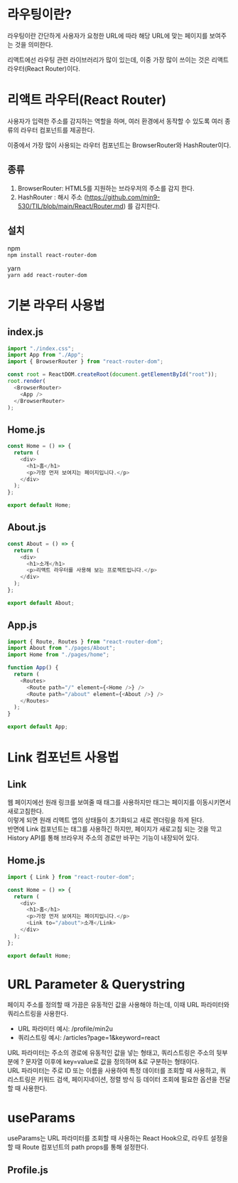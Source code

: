 # 라우팅이란?

라우팅이란 간단하게 사용자가 요청한 URL에 따라 해당 URL에 맞는 페이지를 보여주는 것을 의미한다.  

리액트에선 라우팅 관련 라이브러리가 많이 있는데, 이중 가장 많이 쓰이는 것은 리액트 라우터(React Router)이다.


# 리액트 라우터(React Router)
사용자가 입력한 주소를 감지하는 역할을 하며, 여러 환경에서 동작할 수 있도록 여러 종류의 라우터 컴포넌트를 제공한다.  

이중에서 가장 많이 사용되는 라우터 컴포넌트는 BrowserRouter와 HashRouter이다.

## 종류
1. BrowserRouter: HTML5를 지원하는 브라우저의 주소를 감지 한다.  
2. HashRouter : 해시 주소 (https://github.com/min9-530/TIL/blob/main/React/Router.md) 를 감지한다.

## 설치
npm  
```npm install react-router-dom```

yarn  
```yarn add react-router-dom```  

# 기본 라우터 사용법

## index.js
```js
import "./index.css";
import App from "./App";
import { BrowserRouter } from "react-router-dom";

const root = ReactDOM.createRoot(document.getElementById("root"));
root.render(
  <BrowserRouter>
    <App />
  </BrowserRouter>
);
```

## Home.js
```js
const Home = () => {
  return (
    <div>
      <h1>홈</h1>
      <p>가장 먼저 보여지는 페이지입니다.</p>
    </div>
  );
};

export default Home;
```

## About.js
```js
const About = () => {
  return (
    <div>
      <h1>소개</h1>
      <p>리액트 라우터를 사용해 보는 프로젝트입니다.</p>
    </div>
  );
};

export default About;
```

## App.js
```js
import { Route, Routes } from "react-router-dom";
import About from "./pages/About";
import Home from "./pages/home";

function App() {
  return (
    <Routes>
      <Route path="/" element={<Home />} />
      <Route path="/about" element={<About />} />
    </Routes>
  );
}

export default App;
```

# Link 컴포넌트 사용법

## Link
웹 페이지에선 원래 링크를 보여줄 때 <a> 태그를 사용하지만 <a> 태그는 페이지를 이동시키면서 새로고침한다.  
이렇게 되면 원래 리액트 앱의 상태들이 초기화되고 새로 렌더링을 하게 된다.  
반면에 Link 컴포넌트는 <a> 태그를 사용하긴 하지만, 페이지가 새로고침 되는 것을 막고 History API를 통해 브라우저 주소의 경로만 바꾸는 기능이 내장되어 있다.

## Home.js
```js
import { Link } from "react-router-dom";

const Home = () => {
  return (
    <div>
      <h1>홈</h1>
      <p>가장 먼저 보여지는 페이지입니다.</p>
      <Link to="/about">소개</Link>
    </div>
  );
};

export default Home;
```

# URL Parameter & Querystring  
페이지 주소를 정의할 때 가끔은 유동적인 값을 사용해야 하는데, 이때 URL 파라미터와 쿼리스트링을 사용한다.  
  
+ URL 파라미터 예시: /profile/min2u
+ 쿼리스트링 예시: /articles?page=1&keyword=react

URL 파라미터는 주소의 경로에 유동적인 값을 넣는 형태고, 쿼리스트링은 주소의 뒷부분에 ? 문자열 이후에 key=value로 값을 정의하며 &로 구분하는 형태이다.  
URL 파라미터는 주로 ID 또는 이름을 사용하여 특정 데이터를 조회할 때 사용하고, 쿼리스트링은 키워드 검색, 페이지네이션, 정렬 방식 등 데이터 조회에 필요한 옵션을 전달할 때 사용한다.  
  
# useParams
useParams는 URL 파라미터를 조회할 때 사용하는 React Hook으로, 라우트 설정을 할 때 Route 컴포넌트의 path props를 통해 설정한다.
## Profile.js
```js
  
```
